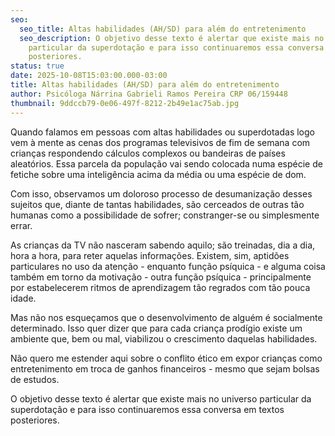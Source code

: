 ```yaml
---
seo:
  seo_title: Altas habilidades (AH/SD) para além do entretenimento
  seo_description: O objetivo desse texto é alertar que existe mais no universo
    particular da superdotação e para isso continuaremos essa conversa em textos
    posteriores.
status: true
date: 2025-10-08T15:03:00.000-03:00
title: Altas habilidades (AH/SD) para além do entretenimento
author: Psicóloga Nárrina Gabrieli Ramos Pereira CRP 06/159448
thumbnail: 9ddccb79-0e06-497f-8212-2b49e1ac75ab.jpg
---
```

Quando falamos em pessoas com altas habilidades ou superdotadas logo vem à mente as cenas dos programas televisivos de fim de semana com crianças respondendo cálculos complexos ou bandeiras de países aleatórios. Essa parcela da população vai sendo colocada numa espécie de fetiche sobre uma inteligência acima da média ou uma espécie de dom.

Com isso, observamos um doloroso processo de desumanização desses sujeitos que, diante de tantas habilidades, são cerceados de outras tão humanas como a possibilidade de sofrer; constranger-se ou simplesmente errar.

As crianças da TV não nasceram sabendo aquilo; são treinadas, dia a dia, hora a hora, para reter aquelas informações. Existem, sim, aptidões particulares no uso da atenção - enquanto função psíquica - e alguma coisa também em torno da motivação - outra função psíquica - principalmente por estabelecerem ritmos de aprendizagem tão regrados com tão pouca idade. 

Mas não nos esqueçamos que o desenvolvimento de alguém é socialmente determinado. Isso quer dizer que para cada criança prodígio existe um ambiente que, bem ou mal, viabilizou o crescimento daquelas habilidades.

Não quero me estender aqui sobre o conflito ético em expor crianças como entretenimento em troca de ganhos financeiros - mesmo que sejam bolsas de estudos.

O objetivo desse texto é alertar que existe mais no universo particular da superdotação e para isso continuaremos essa conversa em textos posteriores.

